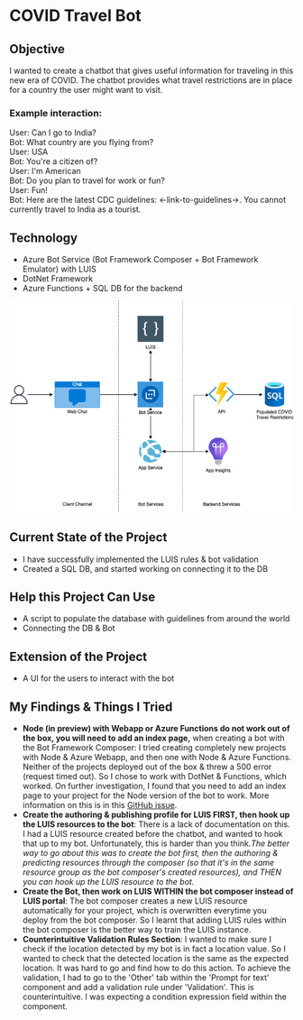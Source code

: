# COVID Travel Bot

## Objective

I wanted to create a chatbot that gives useful information for traveling in this new era of COVID. The chatbot provides what travel restrictions are in place for a country the user might want to visit.

### Example interaction:

User: Can I go to India?\
Bot: What country are you flying from?\
User: USA\
Bot: You're a citizen of?\
User: I'm American\
Bot: Do you plan to travel for work or fun?\
User: Fun!\
Bot: Here are the latest CDC guidelines: <-link-to-guidelines->. You cannot currently travel to India as a tourist.

## Technology

- Azure Bot Service (Bot Framework Composer + Bot Framework Emulator) with LUIS
- DotNet Framework
- Azure Functions + SQL DB for the backend

<img src="./images/diagram.png">

## Current State of the Project

- I have successfully implemented the LUIS rules & bot validation
- Created a SQL DB, and started working on connecting it to the DB

## Help this Project Can Use

- A script to populate the database with guidelines from around the world
- Connecting the DB & Bot

## Extension of the Project

- A UI for the users to interact with the bot

## My Findings & Things I Tried

- **Node (in preview) with Webapp or Azure Functions do not work out of the box, you will need to add an index page,** when creating a bot with the Bot Framework Composer: I tried creating completely new projects with Node & Azure Webapp, and then one with Node & Azure Functions. Neither of the projects deployed out of the box & threw a 500 error (request timed out). So I chose to work with DotNet & Functions, which worked. On further investigation, I found that you need to add an index page to your project for the Node version of the bot to work. More information on this is in this [GitHub issue](https://github.com/microsoft/BotFramework-Composer/issues/8720#issuecomment-940504004).
- **Create the authoring & publishing profile for LUIS FIRST, then hook up the LUIS resources to the bot**: There is a lack of documentation on this. I had a LUIS resource created before the chatbot, and wanted to hook that up to my bot. Unfortunately, this is harder than you think._The better way to go about this was to create the bot first, then the authoring & predicting resources through the composer (so that it's in the same resource group as the bot composer's created resources), and THEN you can hook up the LUIS resource to the bot._
- **Create the Bot, then work on LUIS WITHIN the bot composer instead of LUIS portal**: The bot composer creates a new LUIS resource automatically for your project, which is overwritten everytime you deploy from the bot composer. So I learnt that adding LUIS rules within the bot composer is the better way to train the LUIS instance.
- **Counterintuitive Validation Rules Section**: I wanted to make sure I check if the location detected by my bot is in fact a location value. So I wanted to check that the detected location is the same as the expected location. It was hard to go and find how to do this action. To achieve the validation, I had to go to the 'Other' tab within the 'Prompt for text' component and add a validation rule under 'Validation'. This is counterintuitive. I was expecting a condition expression field within the component.
